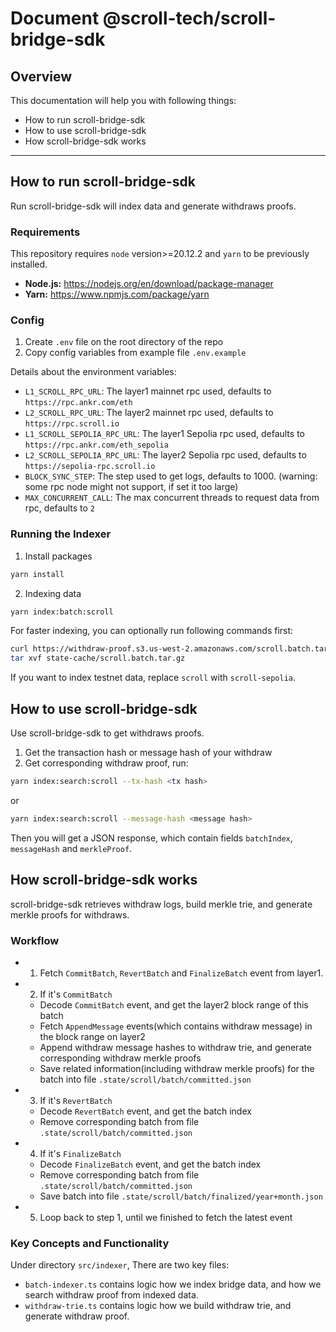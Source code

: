 # Document @scroll-tech/scroll-bridge-sdk

## Overview

This documentation will help you with following things:

- How to run scroll-bridge-sdk
- How to use scroll-bridge-sdk
- How scroll-bridge-sdk works

---

## How to run scroll-bridge-sdk

Run scroll-bridge-sdk will index data and generate withdraws proofs.

### Requirements

This repository requires `node` version>=20.12.2 and `yarn` to be previously installed.

- **Node.js:** https://nodejs.org/en/download/package-manager
- **Yarn:** https://www.npmjs.com/package/yarn

### Config

1. Create `.env` file on the root directory of the repo
2. Copy config variables from example file `.env.example`

Details about the environment variables:

- `L1_SCROLL_RPC_URL`: The layer1 mainnet rpc used, defaults to `https://rpc.ankr.com/eth`
- `L2_SCROLL_RPC_URL`: The layer2 mainnet rpc used, defaults to `https://rpc.scroll.io`
- `L1_SCROLL_SEPOLIA_RPC_URL`: The layer1 Sepolia rpc used, defaults to `https://rpc.ankr.com/eth_sepolia`
- `L2_SCROLL_SEPOLIA_RPC_URL`: The layer2 Sepolia rpc used, defaults to `https://sepolia-rpc.scroll.io`
- `BLOCK_SYNC_STEP`: The step used to get logs, defaults to 1000. (warning: some rpc node might not support, if set it too large)
- `MAX_CONCURRENT_CALL`: The max concurrent threads to request data from rpc, defaults to `2`

### Running the Indexer

1. Install packages

```bash
yarn install
```

2. Indexing data

```bash
yarn index:batch:scroll
```

For faster indexing, you can optionally run following commands first:

```bash
curl https://withdraw-proof.s3.us-west-2.amazonaws.com/scroll.batch.tar.gz  --output ./state-cache/scroll.batch.tar.gz
tar xvf state-cache/scroll.batch.tar.gz
```

If you want to index testnet data, replace `scroll` with `scroll-sepolia`.

## How to use scroll-bridge-sdk

Use scroll-bridge-sdk to get withdraws proofs.

1. Get the transaction hash or message hash of your withdraw
2. Get corresponding withdraw proof, run:

```bash
yarn index:search:scroll --tx-hash <tx hash>
```

or

```bash
yarn index:search:scroll --message-hash <message hash>
```

Then you will get a JSON response, which contain fields `batchIndex`, `messageHash` and `merkleProof`.

## How scroll-bridge-sdk works

scroll-bridge-sdk retrieves withdraw logs, build merkle trie, and generate merkle proofs for withdraws.

### Workflow

- 1. Fetch `CommitBatch`, `RevertBatch` and `FinalizeBatch` event from layer1.
- 2. If it's `CommitBatch`
  - Decode `CommitBatch` event, and get the layer2 block range of this batch
  - Fetch `AppendMessage` events(which contains withdraw message) in the block range on layer2
  - Append withdraw message hashes to withdraw trie, and generate corresponding withdraw merkle proofs
  - Save related information(including withdraw merkle proofs) for the batch into file `.state/scroll/batch/committed.json`
- 3. If it's `RevertBatch`
  - Decode `RevertBatch` event, and get the batch index
  - Remove corresponding batch from file `.state/scroll/batch/committed.json`
- 4. If it's `FinalizeBatch`
  - Decode `FinalizeBatch` event, and get the batch index
  - Remove corresponding batch from file `.state/scroll/batch/committed.json`
  - Save batch into file `.state/scroll/batch/finalized/year+month.json`
- 5. Loop back to step 1, until we finished to fetch the latest event

### Key Concepts and Functionality

Under directory `src/indexer`, There are two key files:

- `batch-indexer.ts` contains logic how we index bridge data, and how we search withdraw proof from indexed data.
- `withdraw-trie.ts` contains logic how we build withdraw trie, and generate withdraw proof.
